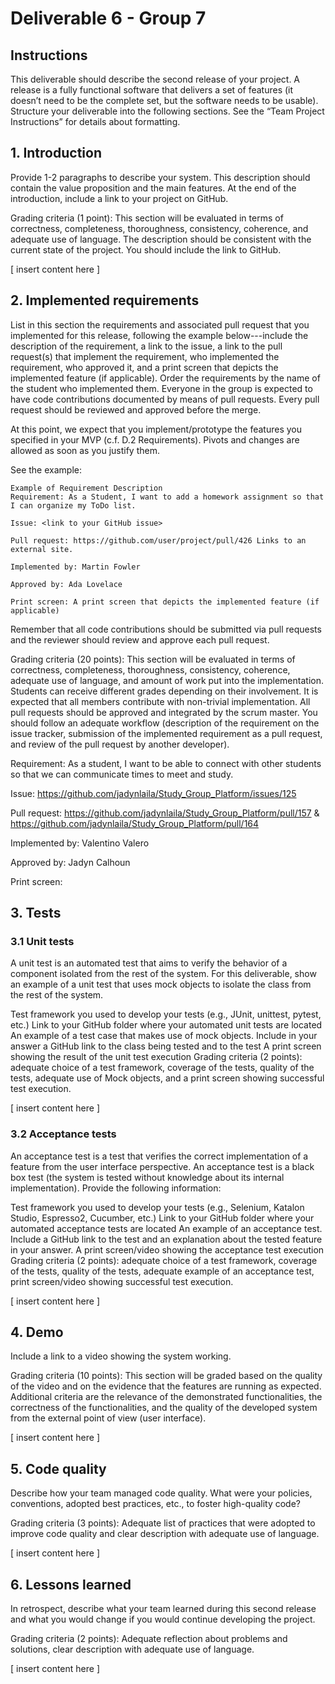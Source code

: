 # Deliverable 6 - Group 7

## Instructions
This deliverable should describe the second release of your project. A release is a fully functional software that delivers a set of features (it doesn’t need to be the complete set, but the software needs to be usable). Structure your deliverable into the following sections. See the “Team Project Instructions” for details about formatting.

## 1. Introduction
Provide 1-2 paragraphs to describe your system. This description should contain the value proposition and the main features. At the end of the introduction, include a link to your project on GitHub.

Grading criteria (1 point): This section will be evaluated in terms of correctness, completeness, thoroughness, consistency, coherence, and adequate use of language. The description should be consistent with the current state of the project. You should include the link to GitHub.

[ insert content here ]

## 2. Implemented requirements
List in this section the requirements and associated pull request that you implemented for this release, following the example below---include the description of the requirement, a link to the issue,  a link to the pull request(s) that implement the requirement, who implemented the requirement, who approved it, and a print screen that depicts the implemented feature (if applicable). Order the requirements by the name of the student who implemented them. Everyone in the group is expected to have code contributions documented by means of pull requests. Every pull request should be reviewed and approved before the merge. 

At this point, we expect that you implement/prototype the features you specified in your MVP (c.f. D.2 Requirements). Pivots and changes are allowed as soon as you justify them.

See the example:
```
Example of Requirement Description
Requirement: As a Student, I want to add a homework assignment so that I can organize my ToDo list.

Issue: <link to your GitHub issue>

Pull request: https://github.com/user/project/pull/426 Links to an external site.

Implemented by: Martin Fowler

Approved by: Ada Lovelace

Print screen: A print screen that depicts the implemented feature (if applicable)
```

Remember that all code contributions should be submitted via pull requests and the reviewer should review and approve each pull request. 

Grading criteria (20 points): This section will be evaluated in terms of correctness, completeness, thoroughness, consistency, coherence, adequate use of language, and amount of work put into the implementation. Students can receive different grades depending on their involvement. It is expected that all members contribute with non-trivial implementation. All pull requests should be approved and integrated by the scrum master. You should follow an adequate workflow (description of the requirement on the issue tracker, submission of the implemented requirement as a pull request, and review of the pull request by another developer). 

Requirement: As a student, I want to be able to connect with other students so that we can communicate times to meet and study.

Issue: https://github.com/jadynlaila/Study_Group_Platform/issues/125

Pull request: https://github.com/jadynlaila/Study_Group_Platform/pull/157 & https://github.com/jadynlaila/Study_Group_Platform/pull/164

Implemented by: Valentino Valero

Approved by: Jadyn Calhoun 

Print screen: 

## 3. Tests

### 3.1 Unit tests

A unit test is an automated test that aims to verify the behavior of a component isolated from the rest of the system. For this deliverable, show an example of a unit test that uses mock objects to isolate the class from the rest of the system. 

Test framework you used to develop your tests (e.g., JUnit, unittest, pytest, etc.)
Link to your GitHub folder where your automated unit tests are located
An example of a test case that makes use of mock objects. Include in your answer a GitHub link to the class being tested and to the test
A print screen showing the result of the unit test execution
Grading criteria (2 points): adequate choice of a test framework, coverage of the tests, quality of the tests, adequate use of Mock objects, and a print screen showing successful test execution.

[ insert content here ]

### 3.2 Acceptance tests

An acceptance test is a test that verifies the correct implementation of a feature from the user interface perspective. An acceptance test is a black box test (the system is tested without knowledge about its internal implementation). Provide the following information:

Test framework you used to develop your tests (e.g., Selenium, Katalon Studio, Espresso2, Cucumber, etc.)
Link to your GitHub folder where your automated acceptance tests are located
An example of an acceptance test. Include a GitHub link to the test and an explanation about the tested feature in your answer.
A print screen/video showing the acceptance test execution
Grading criteria (2 points): adequate choice of a test framework, coverage of the tests, quality of the tests, adequate example of an acceptance test, print screen/video showing successful test execution.

[ insert content here ]

## 4. Demo
Include a link to a video showing the system working.

Grading criteria (10 points): This section will be graded based on the quality of the video and on the evidence that the features are running as expected. Additional criteria are the relevance of the demonstrated functionalities, the correctness of the functionalities, and the quality of the developed system from the external point of view (user interface).

[ insert content here ]

## 5. Code quality
Describe how your team managed code quality. What were your policies, conventions, adopted best practices, etc., to foster high-quality code? 

Grading criteria (3 points): Adequate list of practices that were adopted to improve code quality and clear description with adequate use of language.

[ insert content here ]

## 6. Lessons learned
In retrospect, describe what your team learned during this second release and what you would change if you would continue developing the project. 

Grading criteria (2 points): Adequate reflection about problems and solutions, clear description with adequate use of language.

[ insert content here ]